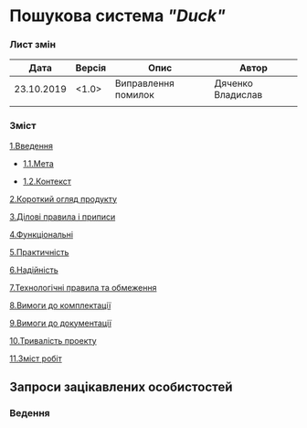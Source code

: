 #                Пошукова система *"Duck"*



### Лист змін
|    Дата    |    Версія    |          Опис          |       Автор       |
|------------|--------------|------------------------|-------------------|
| 23.10.2019 |    <1.0>     |  Виправлення помилок   | Дяченко Владислав |
|            |              |                        |                   |



### Зміст
 [1.Введення](#1)
  
- [1.1.Мета](#1.1)
  
- [1.2.Контекст](#1.2)
 
 [2.Короткий огляд продукту](#2)
 
 [3.Ділові правила і приписи](#3)
 
 [4.Функціональні](#4)
 
 [5.Практичність](#5)
 
 [6.Надійність](#6)
 
 [7.Технологічні правила та обмеження](#7)
 
 [8.Вимоги до комплектації](#8)
 
 [9.Вимоги до документації](#9)
 
 [10.Тривалість проекту](#10)
 
 [11.Зміст робіт](#11)

## Запроси зацікавлених особистостей

### <a name='1'> Ведення </a>
